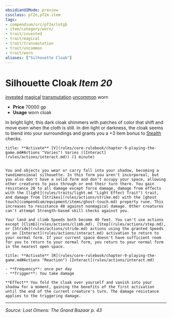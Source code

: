 ```yaml
---
obsidianUIMode: preview
cssclass: pf2e,pf2e-item
tags:
- compendium/src/pf2e/lotgb
- item/category/worn/
- trait/invested
- trait/magical
- trait/transmutation
- trait/uncommon
- trait/worn
aliases: ["Silhouette Cloak"]
---
```

# Silhouette Cloak *Item 20*  
[invested](invested.md "Invested Item Trait")  [magical](magical.md "Magical Item Trait")  [transmutation](transmutation.md "Transmutation School Trait")  [uncommon](uncommon.md "Uncommon Rarity Trait")  worn  

- **Price** 70000 gp
- **Usage** worn cloak

In bright light, this dark cloak shimmers with patches of color that shift and move even when the cloth is still. In dim light or darkness, the cloak seems to blend into your surroundings and grants you a +3 item bonus to [Stealth](skills.md#Stealth) checks.

```ad-embed-ability
title: **Activate** [V](rules/core-rulebook/chapter-9-playing-the-game.md#Actions "Varies") Varies ([Interact](rules/actions/interact.md)) (1 minute)


You and objects you wear or carry fall into your shadow, becoming a twodimensional silhouette. In this form you aren't incorporeal, but you also don't have a solid form and don't occupy your space, allowing other creatures to pass through or end their turn there. You gain resistance 20 to all damage except force damage, damage from effects with the [light](rules/traits/light.md "Light Effect Trait") trait, and damage from [Strikes](rules/actions/strike.md) with the [ghost touch](compendium/equipment/items/ghost-touch.md) property rune. This increases to resistance 40 against nonmagical damage. Other creatures can't attempt Strength-based skill checks against you.

Your land and climb Speeds both become 40 feet. You can't use actions except [Climb](rules/actions/climb.md), [Step](rules/actions/step.md), or [Stride](rules/actions/stride.md) actions using the granted Speeds or an [Interact](rules/actions/interact.md) activation to return to your normal form. If your current space doesn't have sufficient room for you to return to your normal form, you return to your normal form in the nearest open space.
```

```ad-embed-ability
title: **Activate** [R](rules/core-rulebook/chapter-9-playing-the-game.md#Actions "Reaction") [Interact](rules/actions/interact.md)

- **Frequency**: once per day
- **Trigger**: You take damage

**Effect** You fold the cloak over yourself and vanish into your shadow for a moment, gaining the benefits of the first activation until the end of the current creature's turn. The damage resistance applies to the triggering damage.
```


---
*Source: Lost Omens: The Grand Bazaar p. 43*